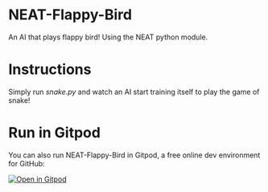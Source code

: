 # NEAT-Flappy-Bird
An AI that plays flappy bird! Using the NEAT python module.

# Instructions
Simply run *snake.py* and watch an AI start training itself to play the game of snake!

# Run in Gitpod

You can also run NEAT-Flappy-Bird in Gitpod, a free online dev environment for GitHub:

[![Open in Gitpod](https://gitpod.io/button/open-in-gitpod.svg)](https://gitpod.io/#https://github.com/tinfungster/snake-AI-NEAT/blob/master/snake.py)
